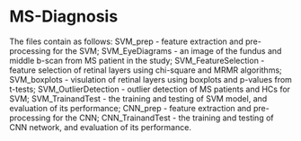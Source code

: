 # MS-Diagnosis

The files contain as follows:
SVM_prep - feature extraction and pre-processing for the SVM;
SVM_EyeDiagrams - an image of the fundus and middle b-scan from MS patient in the study;
SVM_FeatureSelection - feature selection of retinal layers using chi-square and MRMR algorithms;
SVM_boxplots - visulation of retinal layers using boxplots and p-values from t-tests;
SVM_OutlierDetection - outlier detection of MS patients and HCs for SVM;
SVM_TrainandTest - the training and testing of SVM model, and evaluation of its performance;
CNN_prep - feature extraction and pre-processing for the CNN;
CNN_TrainandTest - the training and testing of CNN network, and evaluation of its performance.
